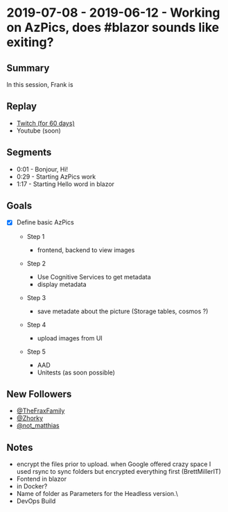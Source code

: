 
# 2019-07-08 - 2019-06-12 - Working on AzPics, does #blazor sounds like exiting?

Summary
-------

In this session, Frank is 

Replay
------

- [Twitch (for 60 days)](https://www.twitch.tv/videos/449980677)
- Youtube (soon)


Segments
--------

- 0:01 - Bonjour, Hi!
- 0:29 - Starting AzPics work
- 1:17 - Starting Hello word in blazor


Goals
-----

- [X] Define basic AzPics
    - Step 1 
        - frontend, backend to view images

    - Step 2
        - Use Cognitive Services to get metadata
        - display metadata

    - Step 3 
        - save metadate about the picture (Storage tables, cosmos ?)
    
    - Step 4
        - upload images from UI
    
    - Step 5
        - AAD
        - Unitests (as soon possible)


New Followers
-------------

- [@TheFraxFamily](https://www.twitch.tv/TheFraxFamily)
- [@Zhorky](https://www.twitch.tv/Zhorky)
- [@not_matthias](https://www.twitch.tv/not_matthias)


Notes
------


- encrypt the files prior to upload. when Google offered crazy space I used rsync to sync folders but encrypted everything first (BrettMillerIT)
- Fontend in blazor
- in Docker?
- Name of folder as Parameters for the Headless version.\
- DevOps Build